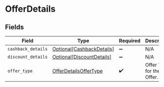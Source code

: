 # OfferDetails


## Fields

| Field                                                                 | Type                                                                  | Required                                                              | Description                                                           | Example                                                               |
| --------------------------------------------------------------------- | --------------------------------------------------------------------- | --------------------------------------------------------------------- | --------------------------------------------------------------------- | --------------------------------------------------------------------- |
| `cashback_details`                                                    | [Optional[CashbackDetails]](../../models/shared/cashbackdetails.md)   | :heavy_minus_sign:                                                    | N/A                                                                   |                                                                       |
| `discount_details`                                                    | [Optional[DiscountDetails]](../../models/shared/discountdetails.md)   | :heavy_minus_sign:                                                    | N/A                                                                   |                                                                       |
| `offer_type`                                                          | [OfferDetailsOfferType](../../models/shared/offerdetailsoffertype.md) | :heavy_check_mark:                                                    | Offer Type for the Offer.                                             | DISCOUNT_AND_CASHBACK                                                 |